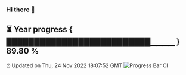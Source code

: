 ### Hi there 👋
⏳ Year progress { ██████████████████████████▁▁▁▁ } 89.80 %
---
⏰ Updated on Thu, 24 Nov 2022 18:07:52 GMT
![Progress Bar CI](https://github.com/Moyi321/Moyi321/workflows/Progress%20Bar%20CI/badge.svg)
